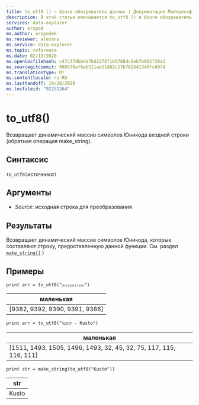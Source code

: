 ```yaml
---
title: to_utf8 () — Azure обозреватель данных | Документация Майкрософт
description: В этой статье описывается to_utf8 () в Azure обозреватель данных.
services: data-explorer
author: orspod
ms.author: orspodek
ms.reviewer: alexans
ms.service: data-explorer
ms.topic: reference
ms.date: 02/13/2020
ms.openlocfilehash: c47c37dbbde7bd2276f1b5788dc6eb7b062f39a3
ms.sourcegitcommit: 608539af6ab511aa11d82c17b782641340fc8974
ms.translationtype: MT
ms.contentlocale: ru-RU
ms.lasthandoff: 10/20/2020
ms.locfileid: "92251264"
---
```

# <a name="to_utf8"></a>to_utf8()

Возвращает динамический массив символов Юникода входной строки (обратная операция make_string).

## <a name="syntax"></a>Синтаксис

`to_utf8(`*источника*`)`

## <a name="arguments"></a>Аргументы

* *Source*: исходная строка для преобразования.

## <a name="returns"></a>Результаты

Возвращает динамический массив символов Юникода, которые составляют строку, предоставленную данной функции.
См. раздел [`make_string()`](makestringfunction.md) )

## <a name="examples"></a>Примеры

```kusto
print arr = to_utf8("⒦⒰⒮⒯⒪")
```

|маленькая|
|---|
|[9382, 9392, 9390, 9391, 9386]|

```kusto
print arr = to_utf8("קוסטו - Kusto")
```

|маленькая|
|---|
|[1511, 1493, 1505, 1496, 1493, 32, 45, 32, 75, 117, 115, 116, 111]|

```kusto
print str = make_string(to_utf8("Kusto"))
```

|str|
|---|
|Kusto|
